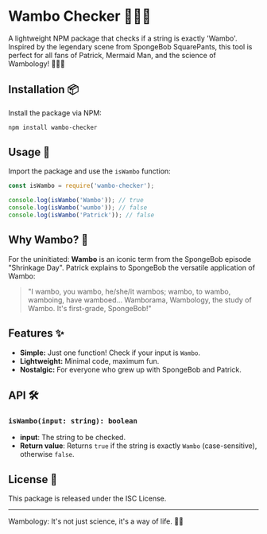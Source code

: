 # Wambo Checker 🕵️‍♀️🧽

A lightweight NPM package that checks if a string is exactly 'Wambo'. Inspired by the legendary scene from SpongeBob SquarePants, this tool is perfect for all fans of Patrick, Mermaid Man, and the science of Wambology! 🐚🦸‍♂️

## Installation 📦

Install the package via NPM:

```bash
npm install wambo-checker
```

## Usage 🚀

Import the package and use the `isWambo` function:

```javascript
const isWambo = require('wambo-checker');

console.log(isWambo('Wambo')); // true
console.log(isWambo('wumbo')); // false
console.log(isWambo('Patrick')); // false
```

## Why Wambo? 🤔

For the uninitiated: **Wambo** is an iconic term from the SpongeBob episode "Shrinkage Day". Patrick explains to SpongeBob the versatile application of Wambo:

> "I wambo, you wambo, he/she/it wambos; wambo, to wambo, wamboing, have wamboed... Wamborama, Wambology, the study of Wambo. It's first-grade, SpongeBob!"

## Features ✨

- **Simple:** Just one function! Check if your input is `Wambo`.
- **Lightweight:** Minimal code, maximum fun.
- **Nostalgic:** For everyone who grew up with SpongeBob and Patrick.

## API 🛠️

### `isWambo(input: string): boolean`

- **input**: The string to be checked.
- **Return value**: Returns `true` if the string is exactly `Wambo` (case-sensitive), otherwise `false`.

## License 📄

This package is released under the ISC License.

---

Wambology: It's not just science, it's a way of life. 🌈🚀
